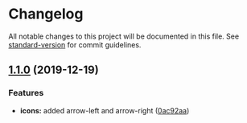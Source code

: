 # Changelog

All notable changes to this project will be documented in this file. See [standard-version](https://github.com/conventional-changelog/standard-version) for commit guidelines.

## [1.1.0](https://github.com/samokat-oss/operations-icons/compare/v1.0.0...v1.1.0) (2019-12-19)


### Features

* **icons:** added arrow-left and arrow-right ([0ac92aa](https://github.com/samokat-oss/operations-icons/commit/0ac92aa))
